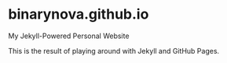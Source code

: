 # binarynova.github.io
My Jekyll-Powered Personal Website

This is the result of playing around with Jekyll and GitHub Pages.
